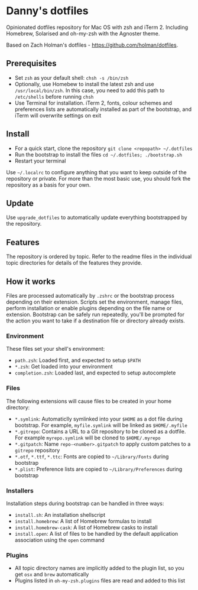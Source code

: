 # Danny's dotfiles #

Opinionated dotfiles repository for Mac OS with zsh and iTerm 2. Including Homebrew, Solarised and oh-my-zsh with the Agnoster theme.

Based on Zach Holman's dotfiles - https://github.com/holman/dotfiles.

## Prerequisites ##

- Set `zsh` as your default shell: `chsh -s /bin/zsh`
- Optionally, use Homebew to install the latest zsh and use `/usr/local/bin/zsh`. In this case, you need to add this path to `/etc/shells` before running `chsh`
- Use Terminal for installation. iTerm 2, fonts, colour schemes and preferences lists are automatically installed as part of the bootstrap, and iTerm will overwrite settings on exit

## Install ##

- For a quick start, clone the repository `git clone <repopath> ~/.dotfiles`
- Run the bootstrap to install the files `cd ~/.dotfiles; ./bootstrap.sh`
- Restart your terminal

Use `~/.localrc` to configure anything that you want to keep outside of the repository or private. For more than the most basic use, you should fork the repository as a basis for your own.

## Update ##

Use `upgrade_dotfiles` to automatically update everything bootstrapped by the repository.

## Features ##

The repository is ordered by topic. Refer to the readme files in the individual topic directories for details of the features they provide.

## How it works ##

Files are processed automatically by `.zshrc` or the bootstrap process depending on their extension. Scripts set the environment, manage files, perform installation or enable plugins depending on the file name or extension. Bootstrap can be safely run repeatedly, you'll be prompted for the action you want to take if a destination file or directory already exists.

### Environment ###

These files set your shell's environment:

- `path.zsh`: Loaded first, and expected to setup `$PATH`
- `*.zsh`: Get loaded into your environment
- `completion.zsh`: Loaded last, and expected to setup autocomplete

### Files ###

The following extensions will cause files to be created in your home directory:

- `*.symlink`: Automaticlly symlinked into your `$HOME` as a dot file during bootstrap. For example, `myfile.symlink` will be linked as `$HOME/.myfile`
- `*.gitrepo`: Contains a URL to a Git repository to be cloned as a dotfile. For example `myrepo.symlink` will be cloned to `$HOME/.myrepo`
- `*.gitpatch`: Name `repo-<number>.gitpatch` to apply custom patches to a `gitrepo` repository
- `*.otf`, `*.ttf`, `*.ttc`: Fonts are copied to `~/Library/Fonts` during bootstrap
- `*.plist`: Preference lists are copied to `~/Library/Preferences` during bootstrap

### Installers ###

Installation steps during bootstrap can be handled in three ways:

- `install.sh`: An installation shellscript
- `install.homebrew`: A list of Homebrew formulas to install
- `install.homebrew-cask`: A list of Homebrew casks to install
- `install.open`: A list of files to be handled by the default application association using the `open` command

### Plugins ###

- All topic directory names are implicitly added to the plugin list, so you get `osx` and `brew` automatically
- Plugins listed in `oh-my-zsh.plugins` files are read and added to this list
